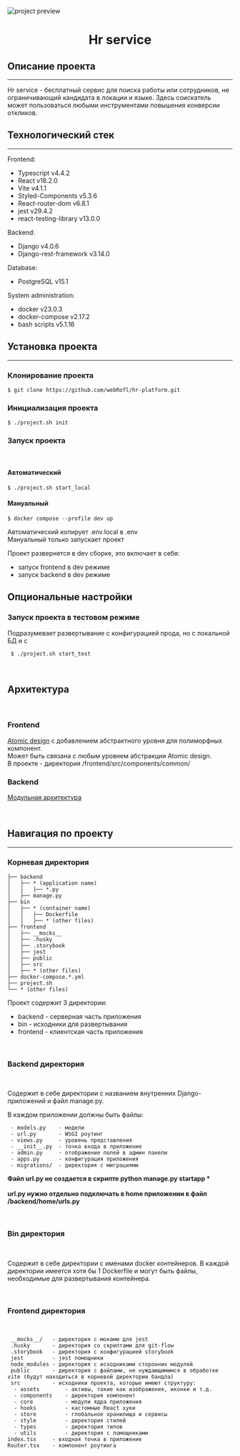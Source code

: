 ![project preview][logo]

<center><h1>Hr service</h1></center>

## Описание проекта

---

Hr service - бесплатный сервис для поиска работы или сотрудников, не ограничивающий кандидата в локации и языке. Здесь соискатель может пользоваться любыми инструментами повышения конверсии откликов.

## Технологический стек
 - - - 

 Frontend:
  - Typescript v4.4.2
  - React v18.2.0
  - Vite v4.1.1
  - Styled-Components v5.3.6
  - React-router-dom v6.8.1
  - jest v29.4.2
  - react-testing-library v13.0.0

Backend:
  - Django v4.0.6
  - Django-rest-framework v3.14.0

Database:
  - PostgreSQL v15.1

System administration:
 - docker v23.0.3
 - docker-compose v2.17.2
 - bash scripts v5.1.16

## Установка проекта

---

### Клонирование проекта

```
$ git clone https://github.com/webRofl/hr-platform.git
```

### Инициализация проекта

```
$ ./project.sh init
```

### Запуск проекта

<br />

#### Автоматический

```
$ ./project.sh start_local
```

#### Мануальный

```
$ docker compose --profile dev up
```

Автоматический копирует .env.local в .env
<br />
Мануальный только запускает проект

Проект развернется в dev сборке, это включает в себя:

- запуск frontend в dev режиме
- запуск backend в dev режиме

## Опциональные настройки

### Запуск проекта в тестовом режиме

Подразумевает развертывание с конфигурацией прода, но с локальной БД и с 

```
 $ ./project.sh start_test
```

<br/>

## Архитектура

<br/>

### Frontend

[Atomic design](https://bradfrost.com/blog/post/atomic-web-design/)
с добавлением абстрактного уровня для полиморфных компонент.
<br />
Может быть связана с любым уровнем абстракции Atomic design.
<br />
В проекте - директория /frontend/src/components/common/

### Backend

[Модульная архитектура](https://docs.djangoproject.com/en/4.2/misc/design-philosophies/)

<br/>

## Навигация по проекту

---

### Корневая директория

```
├── backend
│   ├── * (application name)
│   │   ├── *.py
│   ├── manage.py
├── bin
│   ├── * (container name)
│   │   ├── Dockerfile
│   │   ├── * (other files)
├── frontend
│   ├── __mocks__
│   ├── .husky
│   ├── .storybook
│   ├── jest
│   ├── public
│   ├── src
│   ├── * (other files)
├── docker-compose.*.yml
├── project.sh
└── * (other files)
```

Проект содержит 3 директории:

- backend - серверная часть приложения
- bin - исходники для развертывания
- frontend - клиентская часть приложения

<br/>

### Backend директория

<br/>

Содержит в себе директории с названием внутренних Django-приложений и файл manage.py.

В каждом приложении должны быть файлы:

```
 - models.py    - модели
 - url.py       - WSGI роутинг
 - views.py     - уровень представления
 - __init__.py  - точка входа в приложение
 - admin.py     - отображение полей в админ панели
 - apps.py      - конфигурация приложения
 - migrations/  - директория с миграциями
```

<b>Файл url.py не создается в скрипте python manage.py startapp \*
<br />
<br />
url.py нужно отдельно подключать в home приложении в файл /backend/home/urls.py
</b>

<br/>

### Bin директория

<br/>

Содержит в себе директории с именами docker контейнеров.
В каждой директории имеется хотя бы 1 Dockerfile и могут быть файлы, необходимые для развертывания контейнера.

<br/>

### Frontend директория

<br/>

```
 __mocks__/   - директория с моками для jest
 .husky       - директория со скриптами для git-flow
 .storybook   - директория с конфигурацией storybook
 jest         - jest помощники
 node_modules - директория с исходниками сторонних модулей
 public       - директория с файлами, не нуждающимимся в обработке vite (будут находиться в корневой директории бандла)
 src          - исходники проекта, которые имеют структуру:
  - assets        - активы, такие как изображения, иконки и т.д.
  - components    - директория компонент
  - core          - модули ядра приложения
  - hooks         - кастомные React хуки
  - store         - глобальное хранилища и сервисы
  - style         - директория стилей
  - types         - директория типов
  - utils         - директория с помощниками
index.tsx     - входная точка в приложение
Router.tsx    - компонент роутинга
```

[logo]: https://ibb.co/QM3gtwm
